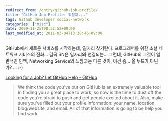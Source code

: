 ```yaml
---
redirect_from: /entry/github-job-profile/
title: "GitHub Job Profile: 뭐랄까..."
tags: Github developer social-network
categories: ["misc"]
date: 2009-11-25T08:32:52+09:00
last_modified_at: 2011-03-04T13:38:46+09:00
---
```

GitHub에서 새로운 서비스를 시작하는데, 일자리 찾기란다. 프로그래머를
위한 소셜 네트워크 서비스의 진화... 결국 SN은 일자리와 연결되는...
그런데, GitHub의 그것이 일반적인 인맥, Networking Service의 느낌과는
다른 것이, 이건 좀... 올 누드가 아닌가? ... :-)

[Looking for a Job? Let GitHub Help - GitHub](http://github.com/blog/553-looking-for-a-job-let-github-help)

> We think the code you’ve put on GitHub is an extremely valuable tool in finding you a great place to work, so now is the time to dust off the code you’re afraid to push and get people excited about it. Also, make sure you’ve filled out your profile information: your name, location, blog/website, and email. All of that information is going to be help you find work

